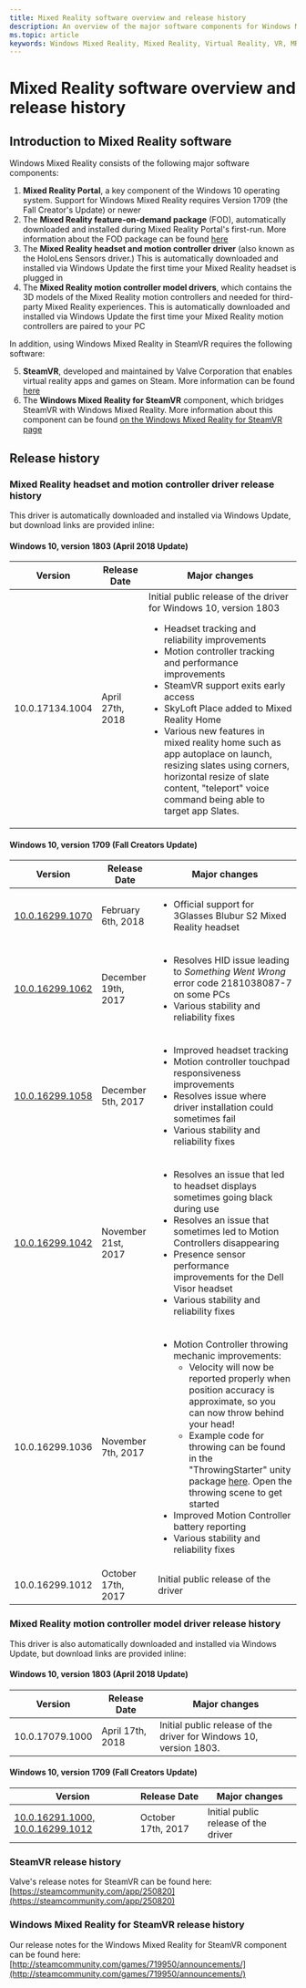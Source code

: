 ```yaml
---
title: Mixed Reality software overview and release history
description: An overview of the major software components for Windows Mixed Reality, and their release history
ms.topic: article
keywords: Windows Mixed Reality, Mixed Reality, Virtual Reality, VR, MR, software components, release history, release notes, version history
---
```



# Mixed Reality software overview and release history

## Introduction to Mixed Reality software

Windows Mixed Reality consists of the following major software components:

1. **Mixed Reality Portal**, a key component of the Windows 10 operating system. Support for Windows Mixed Reality requires Version 1709 (the Fall Creator's Update) or newer
2. The **Mixed Reality feature-on-demand package** (FOD), automatically downloaded and installed during Mixed Reality Portal's first-run. More information about the FOD package can be found [here](https://docs.microsoft.com/en-us/windows/application-management/manage-windows-mixed-reality)
3. The **Mixed Reality headset and motion controller driver** (also known as the HoloLens Sensors driver.) This is automatically downloaded and installed via Windows Update the first time your Mixed Reality headset is plugged in
4. The **Mixed Reality motion controller model drivers**, which contains the 3D models of the Mixed Reality motion controllers and needed for third-party Mixed Reality experiences. This is automatically downloaded and installed via Windows Update the first time your Mixed Reality motion controllers are paired to your PC

In addition, using Windows Mixed Reality in SteamVR requires the following software:

5. **SteamVR**, developed and maintained by Valve Corporation that enables virtual reality apps and games on Steam. More information can be found [here](https://go.microsoft.com/fwlink/?linkid=862788)
6. The **Windows Mixed Reality for SteamVR** component, which bridges SteamVR with Windows Mixed Reality. More information about this component can be found [on the Windows Mixed Reality for SteamVR page](http://store.steampowered.com/app/719950/Windows_Mixed_Reality_for_SteamVR/)


## Release history ##

### Mixed Reality headset and motion controller driver release history ###

This driver is automatically downloaded and installed via Windows Update, but download links are provided inline:

#### Windows 10, version 1803 (April 2018 Update) ####

   | Version          | Release Date          | Major changes                                                 |
   |------------------|-----------------------|---------------------------------------------------------------|
   | 10.0.17134.1004  | April 27th, 2018      | Initial public release of the driver for Windows 10, version 1803<br/> <ul><li>Headset tracking and reliability improvements</li><li>Motion controller tracking and performance improvements</li><li>SteamVR support exits early access</li><li>SkyLoft Place added to Mixed Reality Home</li><li>Various new features in mixed reality home such as app autoplace on launch, resizing slates using corners, horizontal resize of slate content, "teleport" voice command being able to target app Slates.</li></ul>  |


#### Windows 10, version 1709 (Fall Creators Update) ####

   | Version          | Release Date          | Major changes                                                 |
   |------------------|-----------------------|---------------------------------------------------------------|
   | [10.0.16299.1070](https://www.microsoft.com/en-us/download/details.aspx?id=56571)  | February 6th, 2018    | <ul><li>Official support for 3Glasses Blubur S2 Mixed Reality headset</li></ul> |
   | [10.0.16299.1062](https://www.microsoft.com/en-us/download/details.aspx?id=56332)  | December 19th, 2017   | <ul><li>Resolves HID issue leading to *Something Went Wrong* error code 2181038087-7 on some PCs</li><li>Various stability and reliability fixes</li></ul> |
   | [10.0.16299.1058](https://www.microsoft.com/en-us/download/details.aspx?id=56277)  | December 5th, 2017    | <ul><li>Improved headset tracking</li><li>Motion controller touchpad responsiveness improvements</li><li>Resolves issue where driver installation could sometimes fail</li><li>Various stability and reliability fixes</li></ul> |
   | [10.0.16299.1042](https://www.microsoft.com/en-us/download/details.aspx?id=56265)  | November 21st, 2017   | <ul><li>Resolves an issue that led to headset displays sometimes going black during use</li><li>Resolves an issue that sometimes led to Motion Controllers disappearing</li><li>Presence sensor performance improvements for the Dell Visor headset</li><li>Various stability and reliability fixes</li></ul> |
   | 10.0.16299.1036  | November 7th, 2017    | <ul><li>Motion Controller throwing mechanic improvements:<ul><li>Velocity will now be reported properly when position accuracy is approximate, so you can now throw behind your head!</li><li>Example code for throwing can be found in the "ThrowingStarter" unity package [here](https://github.com/keluecke/MixedRealityToolkit-Unity/tree/master/External/Unitypackages/). Open the throwing scene to get started</li></ul></li><li>Improved Motion Controller battery reporting</li><li>Various stability and reliability fixes</li></ul> |
   | 10.0.16299.1012  | October 17th, 2017    | Initial public release of the driver                              |

### Mixed Reality motion controller model driver release history ###

This driver is also automatically downloaded and installed via Windows Update, but download links are provided inline:

#### Windows 10, version 1803 (April 2018 Update) ####

   | Version          | Release Date          | Major changes                                                 |
   |------------------|-----------------------|---------------------------------------------------------------|
   | 10.0.17079.1000  | April 17th, 2018      | Initial public release of the driver for Windows 10, version 1803.  |

#### Windows 10, version 1709 (Fall Creators Update) ####

   | Version          | Release Date          | Major changes                                                 |
   |------------------|-----------------------|---------------------------------------------------------------|
   | [10.0.16291.1000, 10.0.16299.1012](http://www.microsoft.com/en-us/download/details.aspx?id=56414)  | October 17th, 2017    | Initial public release of the driver                          |

### SteamVR release history ###

Valve's release notes for SteamVR can be found here: [https://steamcommunity.com/app/250820](https://steamcommunity.com/app/250820)

### Windows Mixed Reality for SteamVR release history ###

Our release notes for the Windows Mixed Reality for SteamVR component can be found here: [http://steamcommunity.com/games/719950/announcements/](http://steamcommunity.com/games/719950/announcements/)
